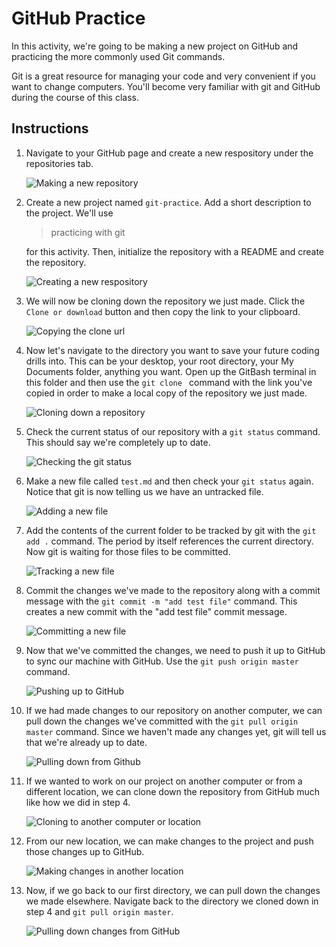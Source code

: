 # GitHub Practice

In this activity, we're going to be making a new project on GitHub and practicing the more commonly used Git commands.

Git is a great resource for managing your code and very convenient if you want to change computers. You'll become very familiar with git and GitHub during the course of this class.

## Instructions

1. Navigate to your GitHub page and create a new respository under the repositories tab.

    ![Making a new repository](Images/01.PNG)

2. Create a new project named `git-practice`. Add a short description to the project. We'll use

    > practicing with git

    for this activity. Then, initialize the repository with a README and create the repository.

    ![Creating a new respository](Images/02.PNG)

3. We will now be cloning down the repository we just made. Click the `Clone or download` button and then copy the link to your clipboard.

    ![Copying the clone url](Images/03.PNG)

4. Now let's navigate to the directory you want to save your future coding drills into. This can be your desktop, your root directory, your My Documents folder, anything you want. Open up the GitBash terminal in this folder and then use the `git clone ` command with the link you've copied in order to make a local copy of the repository we just made.

    ![Cloning down a repository](Images/04.PNG)

5. Check the current status of our repository with a `git status` command. This should say we're completely up to date.

    ![Checking the git status](Images/05.PNG)

6. Make a new file called `test.md` and then check your `git status` again. Notice that git is now telling us we have an untracked file.

    ![Adding a new file](Images/06.PNG)

7. Add the contents of the current folder to be tracked by git with the `git add .` command. The period by itself references the current directory. Now git is waiting for those files to be committed.

    ![Tracking a new file](Images/07.PNG)

8. Commit the changes we've made to the repository along with a commit message with the `git commit -m "add test file"` command. This creates a new commit with the "add test file" commit message.

    ![Committing a new file](Images/08.PNG)

9. Now that we've committed the changes, we need to push it up to GitHub to sync our machine with GitHub. Use the `git push origin master` command.

    ![Pushing up to GitHub](Images/09.PNG)

10. If we had made changes to our repository on another computer, we can pull down the changes we've committed with the `git pull origin master` command. Since we haven't made any changes yet, git will tell us that we're already up to date.

    ![Pulling down from Github](Images/10.PNG)

11. If we wanted to work on our project on another computer or from a different location, we can clone down the repository from GitHub much like how we did in step 4.

    ![Cloning to another computer or location](Images/11.PNG)

12. From our new location, we can make changes to the project and push those changes up to GitHub.

    ![Making changes in another location](Images/12.PNG)

13. Now, if we go back to our first directory, we can pull down the changes we made elsewhere. Navigate back to the directory we cloned down in step 4 and `git pull origin master`.

    ![Pulling down changes from GitHub](Images/13.PNG)
